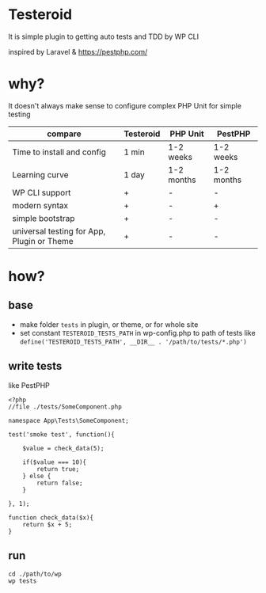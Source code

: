 # Testeroid

It is simple plugin to getting auto tests and TDD by WP CLI

inspired by Laravel & https://pestphp.com/

# why?

It doesn't always make sense to configure complex PHP Unit for simple testing

| compare | Testeroid | PHP Unit | PestPHP |
| --- | --- | --- | --- |
| Time to install and config | 1 min | 1-2 weeks | 1-2 weeks |
| Learning curve | 1 day | 1-2 months | 1-2 months |
| WP CLI support | + | - | - |
| modern syntax | + | - | + |
| simple bootstrap | + | - | - |
| universal testing for App, Plugin or Theme | + | - | - |

# how?

## base
- make folder `tests` in plugin, or theme, or for whole site
- set constant `TESTEROID_TESTS_PATH` in wp-config.php to path of tests like `define('TESTEROID_TESTS_PATH', __DIR__ . '/path/to/tests/*.php')`

## write tests

like PestPHP

```
<?php
//file ./tests/SomeComponent.php

namespace App\Tests\SomeComponent;

test('smoke test', function(){

    $value = check_data(5);

    if($value === 10){
        return true;
    } else {
        return false;
    }

}, 1);

function check_data($x){
    return $x + 5;
}
```

## run
```
cd ./path/to/wp
wp tests
```